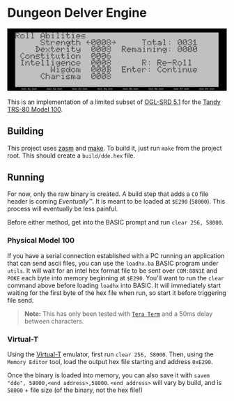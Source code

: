 # Dungeon Delver Engine

![demo](/gh_media/roll_abilities_demo.gif)

This is an implementation of a limited subset of [OGL-SRD 5.1](https://dnd.wizards.com/resources/systems-reference-document) for the [Tandy TRS-80 Model 100](https://en.wikipedia.org/wiki/TRS-80_Model_100).

## Building

This project uses [zasm](https://k1.spdns.de/Develop/Projects/zasm/Documentation/index.html) and [make](https://www.gnu.org/software/make/manual/make.html). To build it, just run `make` from the project root. This should create a `build/dde.hex` file.

## Running

For now, only the raw binary is created. A build step that adds a `CO` file header is coming _Eventually™_. It is meant to be loaded at `$E290` (`58000`). This process will eventually be less painful.

Before either method, get into the BASIC prompt and run `clear 256, 58000`.

### Physical Model 100

If you have a serial connection established with a PC running an application that can send ascii files, you can use the `loadhx.ba` BASIC program under `utils`. It will wait for an intel hex format file to be sent over `COM:88N1E` and `POKE` each byte into memory beginning at `$E290`. You'll want to run the `clear` command above before loading `loadhx` into BASIC. It will immediately start waiting for the first byte of the hex file when run, so start it before triggering file send.

> **Note:** This has only been tested with [`Tera Term`](https://tera-term.en.softonic.com/) and a 50ms delay between characters.

### Virtual-T

Using the [Virtual-T](https://sourceforge.net/projects/virtualt/) emulator, first run `clear 256, 58000`. Then, using the `Memory Editor` tool, load the output hex file starting and address `0xE290`.

Once the binary is loaded into memory, you can also save it with `savem "dde", 58000,<end address>,58000`. `<end address>` will vary by build, and is `58000` + file size (of the binary, not the hex file!)
